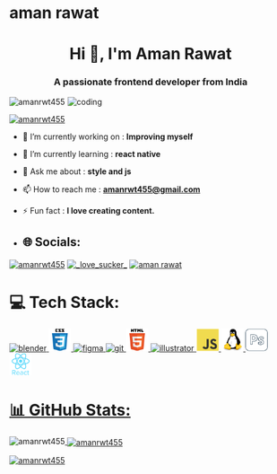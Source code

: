 # aman rawat
<h1 align="center">Hi 👋, I'm Aman Rawat</h1>
<h3 align="center">A passionate frontend developer from India</h3>
<img align="right" alt="coding" width="400" src="https://user-images.githubusercontent.com/75851313/151668395-5591532b-28da-46a6-9476-7c9694bcb60e.gif"

<p align="left"> <img src="https://komarev.com/ghpvc/?username=amanrwt455&label=Profile%20views&color=0e75b6&style=flat" alt="amanrwt455" /> </p>

<p align="left"> <a href="https://twitter.com/amanrwt455" target="blank"><img src="https://img.shields.io/twitter/follow/amanrwt455?logo=twitter&style=for-the-badge" alt="amanrwt455" /></a> </p>

- 🔭 I’m currently working on : **Improving myself**

- 🌱 I’m currently learning : **react native**

- 💬 Ask me about : **style and js**

- 📫 How to reach me : **amanrwt455@gmail.com**

- ⚡ Fun fact : **I love creating content.**

  

- ## 🌐 Socials:
<p align="left">
<a href="https://twitter.com/amanrwt455" target="blank"><img align="center" src="https://raw.githubusercontent.com/rahuldkjain/github-profile-readme-generator/master/src/images/icons/Social/twitter.svg" alt="amanrwt455" height="30" width="40" /></a>
<a href="https://instagram.com/_love_sucker_" target="blank"><img align="center" src="https://raw.githubusercontent.com/rahuldkjain/github-profile-readme-generator/master/src/images/icons/Social/instagram.svg" alt="_love_sucker_" height="30" width="40" /></a>
<a href="https://linkedin.com/in/aman rawat" target="blank"><img align="center" src="https://raw.githubusercontent.com/rahuldkjain/github-profile-readme-generator/master/src/images/icons/Social/linked-in-alt.svg" alt="aman rawat" height="30" width="40" /></a>
</p>

# 💻 Tech Stack:
<p align="left"> <a href="https://www.blender.org/" target="_blank" rel="noreferrer"> <img src="https://download.blender.org/branding/community/blender_community_badge_white.svg" alt="blender" width="40" height="40"/> </a> <a href="https://www.w3schools.com/css/" target="_blank" rel="noreferrer"> <img src="https://raw.githubusercontent.com/devicons/devicon/master/icons/css3/css3-original-wordmark.svg" alt="css3" width="40" height="40"/> </a> <a href="https://www.figma.com/" target="_blank" rel="noreferrer"> <img src="https://www.vectorlogo.zone/logos/figma/figma-icon.svg" alt="figma" width="40" height="40"/> </a> <a href="https://git-scm.com/" target="_blank" rel="noreferrer"> <img src="https://www.vectorlogo.zone/logos/git-scm/git-scm-icon.svg" alt="git" width="40" height="40"/> </a> <a href="https://www.w3.org/html/" target="_blank" rel="noreferrer"> <img src="https://raw.githubusercontent.com/devicons/devicon/master/icons/html5/html5-original-wordmark.svg" alt="html5" width="40" height="40"/> </a> <a href="https://www.adobe.com/in/products/illustrator.html" target="_blank" rel="noreferrer"> <img src="https://www.vectorlogo.zone/logos/adobe_illustrator/adobe_illustrator-icon.svg" alt="illustrator" width="40" height="40"/> </a> <a href="https://developer.mozilla.org/en-US/docs/Web/JavaScript" target="_blank" rel="noreferrer"> <img src="https://raw.githubusercontent.com/devicons/devicon/master/icons/javascript/javascript-original.svg" alt="javascript" width="40" height="40"/> </a> <a href="https://www.linux.org/" target="_blank" rel="noreferrer"> <img src="https://raw.githubusercontent.com/devicons/devicon/master/icons/linux/linux-original.svg" alt="linux" width="40" height="40"/> </a> <a href="https://www.photoshop.com/en" target="_blank" rel="noreferrer"> <img src="https://raw.githubusercontent.com/devicons/devicon/master/icons/photoshop/photoshop-line.svg" alt="photoshop" width="40" height="40"/> </a> <a href="https://reactjs.org/" target="_blank" rel="noreferrer"> <img src="https://raw.githubusercontent.com/devicons/devicon/master/icons/react/react-original-wordmark.svg" alt="react" width="40" height="40"/>  </p>

# 📊 GitHub Stats:
<p><img align="left" src="https://github-readme-stats.vercel.app/api/top-langs?username=amanrwt455&show_icons=true&locale=en&layout=compact" alt="amanrwt455" /></p>

<p>&nbsp;<img align="center" src="https://github-readme-stats.vercel.app/api?username=amanrwt455&show_icons=true&locale=en" alt="amanrwt455" /></p>

<p><img align="center" src="https://github-readme-streak-stats.herokuapp.com/?user=amanrwt455&" alt="amanrwt455" /></p>

